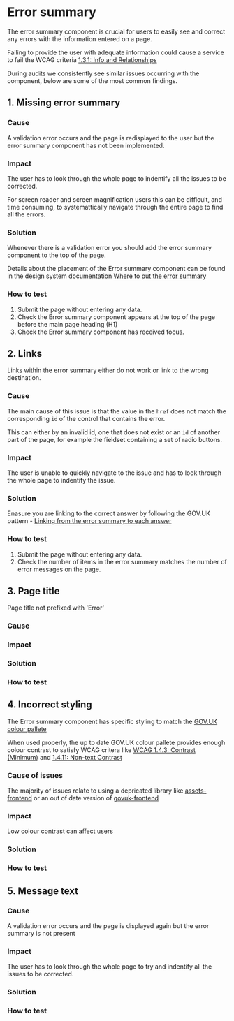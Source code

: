 # Error summary

The error summary component is crucial for users to easily see and correct any errors with the information entered on a page.

Failing to provide the user with adequate information could cause a service to fail the WCAG criteria [1.3.1: Info and Relationships](https://www.w3.org/WAI/WCAG21/Understanding/info-and-relationships)

During audits we consistently see similar issues occurring with the component, below are some of the most common findings.  

## 1. Missing error summary

### Cause

A validation error occurs and the page is redisplayed to the user but the error summary component has not been implemented.

### Impact

The user has to look through the whole page to indentify all the issues to be corrected.

For screen reader and screen magnification users this can be difficult, and time consuming, to systemattically navigate through the entire page to find all the errors.

### Solution

Whenever there is a validation error you should add the error summary component to the top of the page.

Details about the placement of the Error summary component can be found in the design system documentation [Where to put the error summary
](https://design-system.service.gov.uk/components/error-summary/#where-to-put-the-error-summary)

### How to test

1. Submit the page without entering any data.
2. Check the Error summary component appears at the top of the page before the main page heading (H1)
3. Check the Error summary component has received focus.

## 2. Links 

Links within the error summary either do not work or link to the wrong destination.

### Cause

The main cause of this issue is that the value in the `href` does not match the corresponding `id` of the control that contains the error.

This can either by an invalid id, one that does not exist or an `id` of another part of the page, for example the fieldset containing a set of radio buttons.

### Impact

The user is unable to quickly navigate to the issue and has to look through the whole page to indentify the issue.

### Solution

Enasure you are linking to the correct answer by following the GOV.UK pattern - [Linking from the error summary to each answer](https://design-system.service.gov.uk/components/error-summary#linking-from-the-error-summary-to-each-answer)


### How to test

1. Submit the page without entering any data.
2. Check the number of items in the error summary matches the number of error messages on the page.


## 3. Page title

Page title not prefixed with 'Error'

### Cause



### Impact



### Solution



### How to test



## 4. Incorrect styling

The Error summary component has specific styling to match the [GOV.UK colour pallete](https://design-system.service.gov.uk/styles/colour/)

When used properly, the up to date GOV.UK colour pallete provides enough colour contrast to satisfy WCAG critera like [WCAG 1.4.3: Contrast (Minimum)](https://www.w3.org/WAI/WCAG21/Understanding/contrast-minimum) and [1.4.11: Non-text Contrast](https://www.w3.org/WAI/WCAG21/Understanding/non-text-contrast)

### Cause of issues

The majority of issues relate to using a depricated library like [assets-frontend](https://github.com/hmrc/assets-frontend) or an out of date version of [govuk-frontend](https://github.com/alphagov/govuk-frontend/)

### Impact

Low colour contrast can affect users

### Solution

### How to test

## 5. Message text

### Cause

A validation error occurs and the page is displayed again but the error summary is not present 

### Impact

The user has to look through the whole page to try and indentify all the issues to be corrected.

### Solution

### How to test

